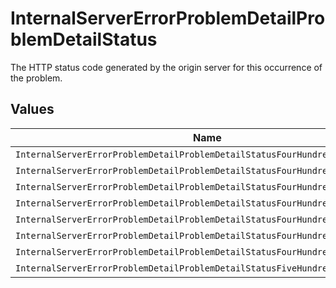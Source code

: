 # InternalServerErrorProblemDetailProblemDetailStatus

The HTTP status code generated by the origin server for this occurrence of the problem.


## Values

| Name                                                                          | Value                                                                         |
| ----------------------------------------------------------------------------- | ----------------------------------------------------------------------------- |
| `InternalServerErrorProblemDetailProblemDetailStatusFourHundred`              | 400                                                                           |
| `InternalServerErrorProblemDetailProblemDetailStatusFourHundredAndOne`        | 401                                                                           |
| `InternalServerErrorProblemDetailProblemDetailStatusFourHundredAndTwo`        | 402                                                                           |
| `InternalServerErrorProblemDetailProblemDetailStatusFourHundredAndThree`      | 403                                                                           |
| `InternalServerErrorProblemDetailProblemDetailStatusFourHundredAndFour`       | 404                                                                           |
| `InternalServerErrorProblemDetailProblemDetailStatusFourHundredAndNine`       | 409                                                                           |
| `InternalServerErrorProblemDetailProblemDetailStatusFourHundredAndTwentyNine` | 429                                                                           |
| `InternalServerErrorProblemDetailProblemDetailStatusFiveHundred`              | 500                                                                           |
